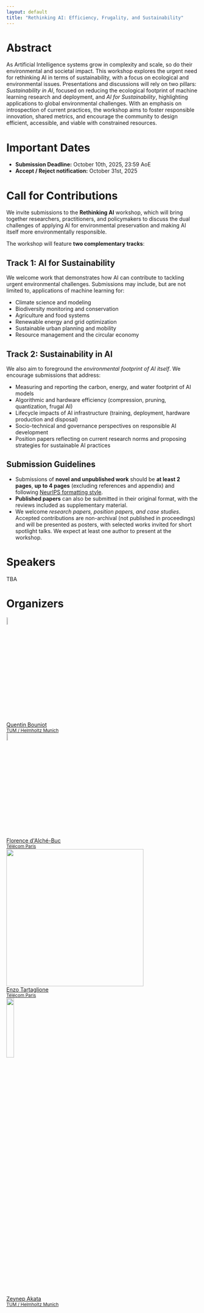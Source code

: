 ```yaml
---
layout: default
title: "Rethinking AI: Efficiency, Frugality, and Sustainability"
---
```


# Abstract

As Artificial Intelligence systems grow in complexity and scale, so do their environmental and societal impact. This workshop explores the urgent need for rethinking AI in terms of sustainability, with a focus on ecological and environmental issues. Presentations and discussions will rely on two pillars: 
*Sustainability in AI*, focused on reducing the ecological footprint of machine learning research and deployment, and *AI for Sustainability*, highlighting applications to global environmental challenges. With an emphasis on introspection of current practices, the workshop aims to foster responsible innovation, shared metrics, and encourage the community to design efficient, accessible, and viable with constrained resources.

# Important Dates

- **Submission Deadline:** October 10th, 2025, 23:59 AoE
- **Accept / Reject notification:** October 31st, 2025

# Call for Contributions

We invite submissions to the **Rethinking AI** workshop, which will bring together researchers, practitioners, and policymakers to discuss the dual challenges of applying AI for environmental preservation and making AI itself more environmentally responsible.

The workshop will feature **two complementary tracks**:

## Track 1: AI for Sustainability

We welcome work that demonstrates how AI can contribute to tackling urgent environmental challenges. Submissions may include, but are not limited to, applications of machine learning for:

- Climate science and modeling
- Biodiversity monitoring and conservation
- Agriculture and food systems
- Renewable energy and grid optimization
- Sustainable urban planning and mobility
- Resource management and the circular economy

## Track 2: Sustainability in AI

We also aim to foreground the *environmental footprint of AI itself*. We encourage submissions that address:

- Measuring and reporting the carbon, energy, and water footprint of AI models
- Algorithmic and hardware efficiency (compression, pruning, quantization, frugal AI)
- Lifecycle impacts of AI infrastructure (training, deployment, hardware production and disposal)
- Socio-technical and governance perspectives on responsible AI development
- Position papers reflecting on current research norms and proposing strategies for sustainable AI practices

## Submission Guidelines

- Submissions of **novel and unpublished work** should be **at least 2 pages**, **up to 4 pages** (excluding references and appendix) and following [NeurIPS formatting style](https://neurips.cc/Conferences/2025/CallForPapers).
- **Published papers** can also be submitted in their original format, with the reviews included as supplementary material.
- We welcome *research papers, position papers, and case studies*. Accepted contributions are non-archival (not published in proceedings) and will be presented as posters, with selected works invited for short spotlight talks. We expect at least one author to present at the workshop.

# Speakers

TBA

# Organizers

<div class="instructor">
<a href="https://qbouniot.github.io/" target="_blank">

<div class="instructorphoto"><img src="https://www.eml-munich.de/team/quentin-bouniot.jpg" width="7%"
> </div>
<div>Quentin Bouniot<br><small>TUM / Helmholtz Munich</small></div>
</a>

</div>

<div class="instructor">
<a href="https://perso.telecom-paristech.fr/fdalche/" target="_blank">

<div class="instructorphoto"><img src="https://perso.telecom-paristech.fr/fdalche/wp-content/uploads/2020/08/florence-dalche-buc-630x630-1.jpg" width="7%"
> </div>
<div>Florence d'Alché-Buc<br><small>Télécom Paris</small></div>
</a>

</div>

<div class="instructor">
<a href="https://enzotarta.github.io/" target="_blank">

<div class="instructorphoto"><img src="https://enzotarta.github.io/assets/img/-177.jpg" width="360px"
> </div>
<div>Enzo Tartaglione<br><small>Télécom Paris</small></div>
</a>

</div>

<div class="instructor">
<a href="https://www.eml-munich.de/people/zeynep-akata" target="_blank">

<div class="instructorphoto"><img src="https://www.eml-munich.de/team/zeynep-akata.jpg" width="20%">
</div>
<div>Zeynep Akata<br><small>TUM / Helmholtz Munich</small></div>
</a>
</div>
